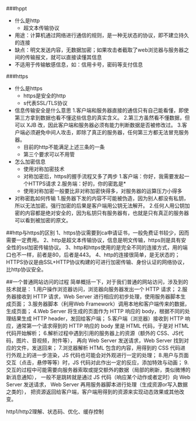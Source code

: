 

###hppt
  - 什么是http
    - 超文本传输协议
  - 用途：计算机通过网络进行通信的规则，是一种无状态的协议，即不建立持久的连接
  - 缺点：明文发送内容，无数据加密；如果攻击者截取了web浏览器与服务器之间的传输报文，就可以直接读懂其信息
  - 不适用于传输敏感信息，如：信用卡号，密码等支付信息

###https
  - 什么是https
    - https是安全的http
    - s代表SSL/TLS协议
  - 信息传输安全是什么意思
    1.客户端和服务器直接的通信只有自己能看懂，即使第三方拿到数据也看不懂这些信息的真实含义。
    2.第三方虽然看不懂数据，但可以 XJB 改，因此客户端和服务器必须有能力判断数据是否被修改过。
    3.客户端必须避免中间人攻击，即除了真正的服务器，任何第三方都无法冒充服务器。
    - 目前的http不能满足上述三条的一条
    - 第三个要求可以不用管
  - 怎么加密信息
    - 使用对称加密技术
    - 对称加密后，https的握手流程又多了两步
      1.客户端：你好，我需要发起一个HTTPS请求
      2.服务端：好的，你的密匙是*
    - 使用对称加密一般要比非对称加密快得多，对服务器的运算压力小得多
  - 对称密匙如何传输
    1.服务器下发的内容不可能被伪造，因为别人都没有私钥，所以无法加密。强行加密的后果是客户端用公钥无法解开。
    2.任何人用公钥加密的内容都是绝对安全的，因为私钥只有服务器有，也就是只有真正的服务器可以看到被加密的原文。

##http与https的区别
  1、https协议需要到ca申请证书，一般免费证书较少，因而需要一定费用。
  2、http是超文本传输协议，信息是明文传输，https则是具有安全性的ssl加密传输协议。
  3、http和https使用的是完全不同的连接方式，用的端口也不一样，前者是80，后者是443。
  4、http的连接很简单，是无状态的；HTTPS协议是由SSL+HTTP协议构建的可进行加密传输、身份认证的网络协议，比http协议安全。
  



##一个普通网站访问的过程
  简单概括一下，对于我们普通的网站访问，涉及到的技术就是：
    1.用户操作浏览器访问，浏览器向服务器发出一个 HTTP 请求；
    2.服务器接收到 HTTP 请求，Web Server 进行相应的初步处理，使用服务器脚本生成页面；
    3.服务器脚本（利用Web Framework）调用本地和客户端传来的数据，生成页面；
    4.Web Server 将生成的页面作为 HTTP 响应的 body，根据不同的处理结果生成 HTTP header，发回给客户端；
    5.客户端（浏览器）接收到 HTTP 响应，通常第一个请求得到的 HTTP 响应的 body 里是 HTML 代码，于是对 HTML 代码开始解析；
    6.解析过程中遇到引用的服务器上的资源（额外的 CSS、JS代码，图片、音视频，附件等），
      再向 Web Server 发送请求，Web Server 找到对应的文件，发送回来；
    7.浏览器解析 HTML 包含的内容，用得到的 CSS 代码进行外观上的进一步渲染，JS 代码也可能会对外观进行一定的处理；
    8.用户与页面交互（点击，悬停等等）时，JS 代码对此作出一定的反应，添加特效与动画；
    9.交互的过程中可能需要向服务器索取或提交额外的数据（局部的刷新，类似微博的新消息通知），
      一般不是跳转就是通过 JS 代码（响应某个动作或者定时）向 Web Server 发送请求，
      Web Server 再用服务器脚本进行处理（生成资源or写入数据之类的），
      把资源返回给客户端，客户端用得到的资源来实现动态效果或其他改变。

http1/http2理解、状态码、优化、缓存控制